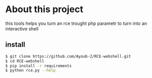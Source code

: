 # About this project 
this tools helps you turn an rce trought php parametr to turn into an interactive shell 


## install 

```bash
$ git clone https://github.com/Ayoub-2/RCE-webshell.git
$ cd RCE-webshell
$ pip install -r requirements
$ python rce.py --help
```